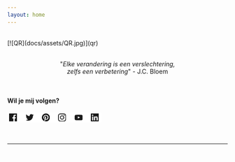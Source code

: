 ```yaml
---
layout: home
---
```


<br/>
[![QR](docs/assets/QR.jpg)](qr)
<p align=center>
<br/>
"<i>Elke verandering is een verslechtering,<br/>
zelfs een verbetering</i>" - J.C. Bloem
</p>

<br/>

#### Wil je mij volgen?

[![socials](docs/assets/socials.jpeg)](socials)

<span style="color:white">.</span>

____________  


<span style="color:white">.</span>